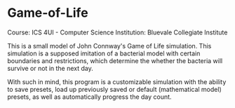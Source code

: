 # Game-of-Life

Course: ICS 4UI - Computer Science
Institution: Bluevale Collegiate Institute

This is a small model of John Connway's Game of Life simulation. This simulation is a supposed imitation of a bacterial model with certain boundaries and restrictions,
which determine the whether the bacteria will survive or not in the next day.

With such in mind, this program is a customizable simulation with the ability to save presets, load up previously saved or default (mathematical model) presets, as well
as automatically progress the day count.
